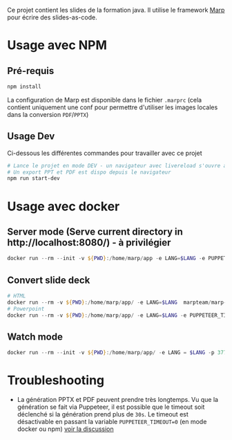 Ce projet contient les slides de la formation java. Il utilise le
framework [Marp](https://marp.app/) pour écrire des slides-as-code.

# Usage avec NPM

## Pré-requis

```powershell
npm install
```

La configuration de Marp est disponible dans le fichier `.marprc` (cela contient uniquement une conf pour permettre d'utiliser les images locales dans 
la conversion `PDF`/`PPTX`)

## Usage Dev

Ci-dessous les différentes commandes pour travailler avec ce projet

```powershell
# Lance le projet en mode DEV - un navigateur avec livereload s'ouvre automagiquement
# Un export PPT et PDF est dispo depuis le navigateur
npm run start-dev
```

# Usage avec docker

## Server mode (Serve current directory in http://localhost:8080/) - à privilégier

```powershell
docker run --rm --init -v ${PWD}:/home/marp/app -e LANG=$LANG -e PUPPETEER_TIMEOUT=0 -p 8080:8080 -p 37717:37717 marpteam/marp-cli -s .
```

## Convert slide deck

```powershell
# HTML
docker run --rm -v ${PWD}:/home/marp/app/ -e LANG=$LANG  marpteam/marp-cli formation-java.md --allow-local-files --html
# Powerpoint
docker run --rm -v ${PWD}:/home/marp/app/ -e LANG=$LANG -e PUPPETEER_TIMEOUT=0 marpteam/marp-cli formation-java.md --pptx
```

## Watch mode

```powershell
docker run --rm --init -v ${PWD}:/home/marp/app/ -e LANG = $LANG -p 37717:37717 marpteam/marp-cli -w formation-java.md
```

# Troubleshooting

 - La génération PPTX et PDF peuvent prendre très longtemps. Vu que la génération se fait via
Puppeteer, il est possible que le timeout soit déclenché si la génération prend plus de `30s`. Le
timeout est désactivable en passant la variable `PUPPETEER_TIMEOUT=0` (en mode docker ou npm)
[voir la discussion](https://github.com/marp-team/marp/discussions/225)
